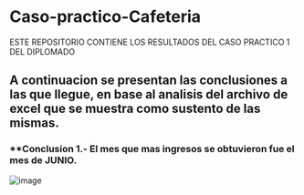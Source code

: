 # Caso-practico-Cafeteria
ESTE REPOSITORIO CONTIENE LOS RESULTADOS DEL CASO PRACTICO 1 DEL DIPLOMADO
## A continuacion se presentan las conclusiones a las que llegue, en base al analisis del archivo de excel que se muestra como sustento de las mismas.

### **Conclusion 1.- El mes que mas ingresos se obtuvieron fue el mes de JUNIO.
![image](https://github.com/user-attachments/assets/806242bc-ccd1-4b5f-80d5-047c49b920bc)

